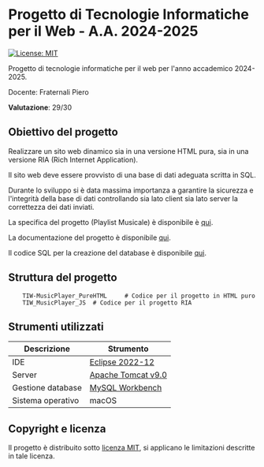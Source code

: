 # Progetto di Tecnologie Informatiche per il Web - A.A. 2024-2025

 [![License: MIT](https://img.shields.io/badge/License-MIT-yellow.svg)](https://github.com/emirvelicanin/MusicPlayer/blob/main/LICENSE)
 
 Progetto di tecnologie informatiche per il web per l'anno accademico 2024-2025.
 
 Docente: Fraternali Piero
 
 **Valutazione**: 29/30
 
 ## Obiettivo del progetto
 
 Realizzare un sito web dinamico sia in una versione HTML pura, sia in una versione RIA (Rich Internet Application).
 
 Il sito web deve essere provvisto di una base di dati adeguata scritta in SQL.
 
 Durante lo sviluppo si è data massima importanza a garantire la sicurezza e l'integrità della base di dati controllando sia lato client sia lato server la correttezza dei dati inviati.
 
 La specifica del progetto (Playlist Musicale) è disponibile è [qui](https://github.com/emirvelicanin/MusicPlayer/blob/main/Documents/specifica.pdf).
 
 La documentazione del progetto è disponibile [qui](https://github.com/emirvelicanin/MusicPlayer/blob/main/Documents/documentazione.pdf).
 
 Il codice SQL per la creazione del database è disponibile [qui](https://github.com/emirvelicanin/MusicPlayer/blob/main/music_player_database.sql).
 
 ## Struttura del progetto
 
		TIW-MusicPlayer_PureHTML     # Codice per il progetto in HTML puro
		TIW_MusicPlayer_JS  # Codice per il progetto RIA
 
 ## Strumenti utilizzati
 
 | Descrizione       | Strumento                                                    |
 |-------------------|--------------------------------------------------------------|
 | IDE               | [Eclipse 2022-12](https://www.eclipse.org/)                  |
 | Server            | [Apache Tomcat v9.0](https://tomcat.apache.org/)             |
 | Gestione database | [MySQL Workbench](https://www.mysql.com/products/workbench/) |
 | Sistema operativo | macOS                                                        |
 
 ## Copyright e licenza
 
 Il progetto è distribuito sotto [licenza MIT](https://github.com/emirvelicanin/MusicPlayer/blob/main/LICENSE), si applicano le limitazioni descritte in tale licenza.
